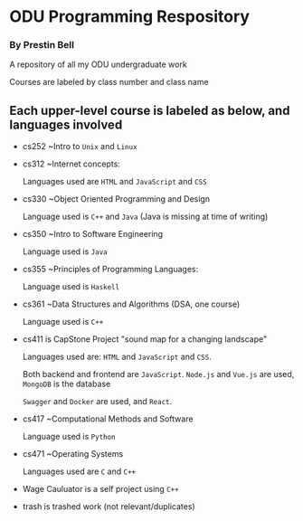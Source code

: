 # ODU Programming Respository

### By Prestin Bell

A repository of all my ODU undergraduate work

Courses are labeled by class number and class name

## Each upper-level course is labeled as below, and languages involved

* cs252 ~Intro to `Unix` and `Linux`


* cs312 ~Internet concepts: 
    
    Languages used are `HTML` and `JavaScript` and `CSS`


- cs330 ~Object Oriented Programming and Design
    
     Language used is `C++` and `Java` (Java is missing at time of writing)


* cs350 ~Intro to Software Engineering

    Language used is `Java`


* cs355 ~Principles of Programming Languages: 
    
    Language used is `Haskell`


* cs361 ~Data Structures and Algorithms (DSA, one course)
    
    Language used is `C++`


* cs411 is CapStone Project "sound map for a changing landscape"
    
     Languages used are: `HTML` and `JavaScript` and `CSS`. 
     
     Both backend and frontend are `JavaScript`. `Node.js` and `Vue.js` are used, `MongoDB` is the database 
     
     `Swagger` and `Docker` are used, and `React`.


* cs417 ~Computational Methods and Software
    
    Language used is `Python`


* cs471 ~Operating Systems
    
    Languages used are `C` and `C++`


* Wage Cauluator is a self project using `C++`


* trash is trashed work (not relevant/duplicates)
